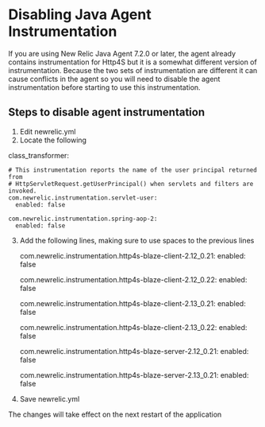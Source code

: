 # Disabling Java Agent Instrumentation
   
If you are using New Relic Java Agent 7.2.0 or later, the agent already contains instrumentation for Http4S but it is a somewhat different version of instrumentation.  Because the two sets of instrumentation are different it can cause conflicts in the agent so you will need to disable the agent instrumentation before starting to use this instrumentation.
  
## Steps to disable agent instrumentation
  
1.  Edit newrelic.yml
2.  Locate the following

  class_transformer:

    # This instrumentation reports the name of the user principal returned from
    # HttpServletRequest.getUserPrincipal() when servlets and filters are invoked.
    com.newrelic.instrumentation.servlet-user:
      enabled: false

    com.newrelic.instrumentation.spring-aop-2:
      enabled: false


3.  Add the following lines, making sure to use spaces to the previous lines

    com.newrelic.instrumentation.http4s-blaze-client-2.12_0.21:
      enabled: false
    
    com.newrelic.instrumentation.http4s-blaze-client-2.12_0.22:
      enabled: false
    
    com.newrelic.instrumentation.http4s-blaze-client-2.13_0.21:
      enabled: false
    
    com.newrelic.instrumentation.http4s-blaze-client-2.13_0.22:
      enabled: false
    
    com.newrelic.instrumentation.http4s-blaze-server-2.12_0.21:
      enabled: false
    
    com.newrelic.instrumentation.http4s-blaze-server-2.13_0.21:
      enabled: false
    
4.  Save newrelic.yml


The changes will take effect on the next restart of the application
